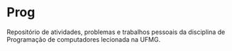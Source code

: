 # Prog
 Repositório de atividades, problemas e trabalhos pessoais da disciplina de Programação de computadores lecionada na UFMG.

